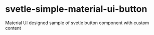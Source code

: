 # svetle-simple-material-ui-button

Material UI designed sample of svetle button component with custom content